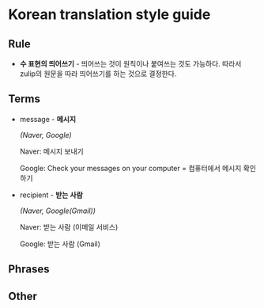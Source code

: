 # Korean translation style guide

## Rule
- **수 표현의 띄어쓰기** -
  띄어쓰는 것이 원칙이나 붙여쓰는 것도 가능하다. 따라서 zulip의 원문을 따라 띄어쓰기를 하는 것으로 결정한다.

## Terms
- message - **메시지**
  
  *(Naver, Google)*
  
  Naver: 메시지 보내기
  
  Google: Check your messages on your computer = 컴퓨터에서 메시지 확인하기
  
- recipient - **받는 사람**

   *(Naver, Google(Gmail))*
   
   Naver: 받는 사람 (이메일 서비스)
   
   Google: 받는 사람 (Gmail)
   
## Phrases

## Other

